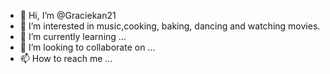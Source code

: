 - 👋 Hi, I’m @Graciekan21
- 👀 I’m interested in music,cooking, baking, dancing and watching movies.
- 🌱 I’m currently learning ...
- 💞️ I’m looking to collaborate on ...
- 📫 How to reach me ...

<!---
Graciekan21/Graciekan21 is a ✨ special ✨ repository because its `README.md` (this file) appears on your GitHub profile.
You can click the Preview link to take a look at your changes.
--->
